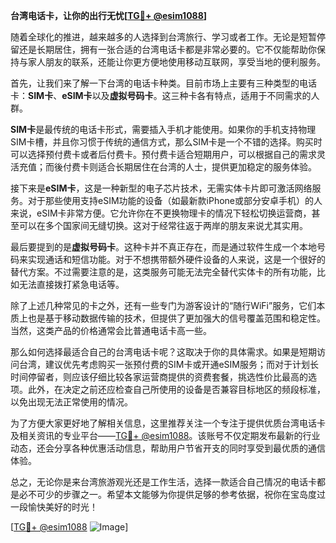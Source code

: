 **台湾电话卡，让你的出行无忧[[TG💪+ @esim1088](https://t.me/s/esim1088)]**

随着全球化的推进，越来越多的人选择到台湾旅行、学习或者工作。无论是短暂停留还是长期居住，拥有一张合适的台湾电话卡都是非常必要的。它不仅能帮助你保持与家人朋友的联系，还能让你更方便地使用移动互联网，享受当地的便利服务。

首先，让我们来了解一下台湾的电话卡种类。目前市场上主要有三种类型的电话卡：**SIM卡**、**eSIM卡**以及**虚拟号码卡**。这三种卡各有特点，适用于不同需求的人群。

**SIM卡**是最传统的电话卡形式，需要插入手机才能使用。如果你的手机支持物理SIM卡槽，并且你习惯于传统的通信方式，那么SIM卡是一个不错的选择。购买时可以选择预付费卡或者后付费卡。预付费卡适合短期用户，可以根据自己的需求灵活充值；而後付费卡则适合长期居住在台湾的人士，提供更加稳定的服务体验。

接下来是**eSIM卡**，这是一种新型的电子芯片技术，无需实体卡片即可激活网络服务。对于那些使用支持eSIM功能的设备（如最新款iPhone或部分安卓手机）的人来说，eSIM卡非常方便。它允许你在不更换物理卡的情况下轻松切换运营商，甚至可以在多个国家间无缝切换。这对于经常往返于两岸的朋友来说尤其实用。

最后要提到的是**虚拟号码卡**。这种卡并不真正存在，而是通过软件生成一个本地号码来实现通话和短信功能。对于不想携带额外硬件设备的人来说，这是一个很好的替代方案。不过需要注意的是，这类服务可能无法完全替代实体卡的所有功能，比如无法直接拨打紧急电话等。

除了上述几种常见的卡之外，还有一些专门为游客设计的“随行WiFi”服务，它们本质上也是基于移动数据传输的技术，但提供了更加强大的信号覆盖范围和稳定性。当然，这类产品的价格通常会比普通电话卡高一些。

那么如何选择最适合自己的台湾电话卡呢？这取决于你的具体需求。如果是短期访问台湾，建议优先考虑购买一张预付费的SIM卡或开通eSIM服务；而对于计划长时间停留者，则应该仔细比较各家运营商提供的资费套餐，挑选性价比最高的选项。此外，在决定之前还应检查自己所使用的设备是否兼容目标地区的频段标准，以免出现无法正常使用的情况。

为了方便大家更好地了解相关信息，这里推荐关注一个专注于提供优质台湾电话卡及相关资讯的专业平台——[TG💪+ @esim1088](https://t.me/s/esim1088)。该账号不仅定期发布最新的行业动态，还会分享各种优惠活动信息，帮助用户节省开支的同时享受到最优质的通信体验。

总之，无论你是来台湾旅游观光还是工作生活，选择一款适合自己情况的电话卡都是必不可少的步骤之一。希望本文能够为你提供足够的参考依据，祝你在宝岛度过一段愉快美好的时光！

[[TG💪+ @esim1088](https://t.me/s/esim1088) ![Image](https://i.postimg.cc/4NQfJmqS/Snipaste-2025-05-13-00-14-12.png)]